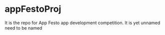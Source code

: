 # appFestoProj
It is the repo for App Festo app development competition. It is yet unnamed need to be named
